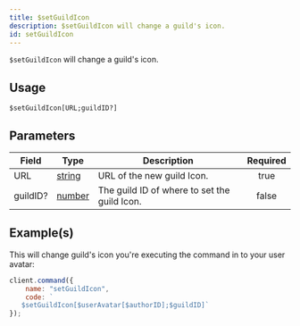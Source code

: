 ```yaml
---
title: $setGuildIcon
description: $setGuildIcon will change a guild's icon.
id: setGuildIcon
---
```


`$setGuildIcon` will change a guild's icon.

## Usage

```aoi
$setGuildIcon[URL;guildID?]
```

## Parameters

| Field    | Type                                                                                              | Description                                  | Required |
| -------- | ------------------------------------------------------------------------------------------------- | -------------------------------------------- | :------: |
| URL      | [string](https://developer.mozilla.org/en-US/docs/Web/JavaScript/Reference/Global_Objects/String) | URL of the new guild Icon.                   |   true   |
| guildID? | [number](https://developer.mozilla.org/en-US/docs/Web/JavaScript/Reference/Global_Objects/Number) | The guild ID of where to set the guild Icon. |  false   |

## Example(s)

This will change guild's icon you're executing the command in to your user avatar:

```javascript
client.command({
    name: "setGuildIcon",
    code: `
   $setGuildIcon[$userAvatar[$authorID];$guildID]`
});
```
